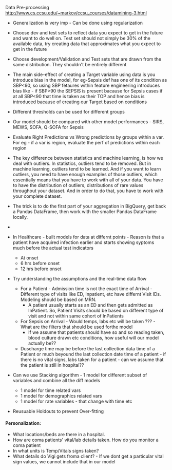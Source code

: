 Data Pre-processing http://www.cs.ccsu.edu/~markov/ccsu_courses/datamining-3.html 

* Generalization is very imp - Can be done using regularization
* Choose dev and test sets to reflect data you expect to get in the future
and want to do well on. Test set should not simply be 30% of the available data, try creating data that approximates what you expect to get in the future
* Choose development/Validation and Test sets that are drawn from the same distribution. They shouldn't be entirely different 
* The main side-effect of creating a Target variable using data is you introduce bias in the model, for eg-Sepsis def has one of its condition as SBP<90, so using SBP fetaures within feature engineering introduces bias like - if SBP>90 the SEPSIS is present bacause for Sepsis cases if at all SBP<90 that time is taken as their TOP and hence bias is introduced bacause of creating our Target based on conditions
* Different thresholds can be used for different groups
* Our model should be compared with other model performances - SIRS, MEWS, SOFA, Q-SOFA for Sepsis
* Evaluate Right Predictions vs Wrong predictions by groups within a var. For eg - if a var is region, evaluate the perf of predictions within each region
* The key difference between statistics and machine learning, is how we deal with outliers. In statistics, outliers tend to be removed. But in machine learning, outliers tend to be learned. And if you want to learn outliers, you need to have enough examples of those outliers, which essentially means that you have to work with all of your data. You have to have the distribution of outliers, distributions of rare values throughout your dataset. And in order to do that, you have to work with your complete dataset.
* The trick is to do the first part of your aggregation in BigQuery, get back a Pandas DataFrame, then work with the smaller Pandas DataFrame locally.
*
* In Healthcare - built models for data at differnt points - Reason is that a patient have acquired infection earlier and starts showing syptoms much before the actual test indicators
  * At onset
  * 6 hrs before onset
  * 12 hrs before onset
* Try understanding the assumptions and the real-time data flow
  * For a Patient - Admission time is not the exact time of Arrival - Different type of visits like ED, Inpatient, etc have differnt Visit IDs. Modeling should be based on MRN.
    * A patient usually starts as an ED and then gets admitted as InPatient. So, Patient Visits should be based on different type of visit and not within same cohort of InPatients
   * For Sepsis on Arrival - Would temps, labs etc will be taken ??? - What are the filters that should be used forthe model
     * If we assume that patients should have so and so reading taken, blood culture drawn etc conditions, how useful will our model actually be??
   * Duscharge time may be before the last collection data time of a Patient or much beyound the last collection date time of a patient - if there is no vital signs, labs taken for a patient - can we assume that the patient is still in hospital??
   
   
* Can we use Stacking algorithm - 1 model for different subset of variables and combine all the diff models
  * 1 model for time related vars
  * 1 model for demographics related vars
  * 1 model for rate variables - that change with time etc

* Reusuable Holdouts to prevent Over-fitting


#### Personalization:
* What locations/beds are there in a hospital.
* How are coma patients' vital/lab details taken. How do you monitor a coma patient
* In what units is Temp/Vitals signs taken?
* What details do Vigi gets froma client? - If we dont get a particular vital sign values, we cannot include that in our model








